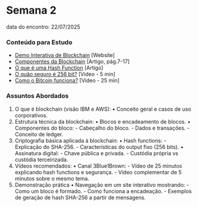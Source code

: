 # Semana 2
data do encontro: 22/07/2025

### Conteúdo para Estudo
- [Demo Interativa de Blockchain](https://andersbrownworth.com/blockchain/blockchain) [Website]
- [Componentes da Blockchain](https://nvlpubs.nist.gov/nistpubs/ir/2018/NIST.IR.8202.pdf) [Artigo, pág.7-17]
- [O que é uma Hash Function](https://corporatefinanceinstitute-com.translate.goog/resources/cryptocurrency/hash-function/?_x_tr_sl=en&_x_tr_tl=pt&_x_tr_hl=pt&_x_tr_pto=tc) [Artigo]
- [O quão seguro é 256 bit?](https://www.youtube.com/watch?v=S9JGmA5_unY) [Vídeo - 5 min]
- [Como o Bitcoin funciona?](https://www.youtube.com/watch?v=bBC-nXj3Ng4) [Vídeo - 25 min]


### Assuntos Abordados
1.	O que é blockchain (visão IBM e AWS):
	•	Conceito geral e casos de uso corporativos.
2.	Estrutura técnica da blockchain:
	•	Blocos e encadeamento de blocos.
	•	Componentes do bloco:
        -	Cabeçalho do bloco.
        -	Dados e transações.
        -	Conceito de ledger.
3.	Criptografia básica aplicada à blockchain:
	•	Hash functions:
        -	Explicação do SHA-256.
        -	Características do output fixo (256 bits).
	•	Assinatura digital:
        -	Chave pública e privada.
        -	Custódia própria vs custódia terceirizada.
4.	Vídeos recomendados:
	•	Canal 3Blue1Brown:
        -	Vídeo de 25 minutos explicando hash functions e segurança.
        -	Vídeo complementar de 5 minutos sobre o mesmo tema.
5. Demonstração prática
	•	Navegação em um site interativo mostrando:
        -	Como um bloco é formado.
        -	Como funciona a encadeação.
        -	Exemplos de geração de hash SHA-256 a partir de mensagens.
